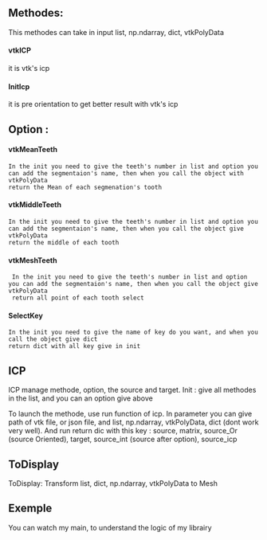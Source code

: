 ## Methodes:
This methodes can take in input list, np.ndarray, dict, vtkPolyData
#### vtkICP  
it is vtk's icp 

#### InitIcp
it is pre orientation to get better result with vtk's icp



## Option :

#### vtkMeanTeeth
    In the init you need to give the teeth's number in list and option you can add the segmentaion's name, then when you call the object with vtkPolyData
    return the Mean of each segmenation's tooth

#### vtkMiddleTeeth
    In the init you need to give the teeth's number in list and option you can add the segmentaion's name, then when you call the object give vtkPolyData
    return the middle of each tooth


#### vtkMeshTeeth
     In the init you need to give the teeth's number in list and option you can add the segmentaion's name, then when you call the object give vtkPolyData
     return all point of each tooth select

#### SelectKey
    In the init you need to give the name of key do you want, and when you call the object give dict
    return dict with all key give in init



## ICP
ICP manage methode, option, the source and target.
Init : give all methodes in the list, and you can an option give above

To launch the methode, use run function of icp. In parameter you can give path of vtk file, or json file, and list, np.ndarray, vtkPolyData, dict (dont work very well).
And run return dic with this key : source, matrix, source_Or (source Oriented), target, source_int (source after option), source_icp




## ToDisplay
ToDisplay:  Transform list, dict, np.ndarray, vtkPolyData to Mesh


## Exemple
You can watch my main, to understand the logic of my librairy
